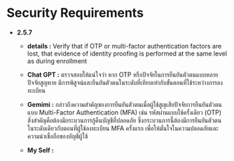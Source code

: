 # Security Requirements
- **2.5.7**
  - **details :** Verify that if OTP or multi-factor authentication factors are lost, that evidence of identity proofing is performed at the same level as during enrollment
    
  - **Chat GPT :** ตรวจสอบให้แน่ใจว่า หาก OTP หรือปัจจัยในการยืนยันตัวตนแบบหลายปัจจัยสูญหาย มีการพิสูจน์และยืนยันตัวตนในระดับที่เทียบเท่ากับขั้นตอนที่ใช้ระหว่างการลงทะเบียน
    
  - **Gemimi :** กล่าวถึงความสำคัญของการยืนยันตัวตนเมื่อผู้ใช้สูญเสียปัจจัยการยืนยันตัวตนแบบ Multi-Factor Authentication (MFA) เช่น รหัสผ่านแบบใช้ครั้งเดียว (OTP) สิ่งสำคัญคือต้องมีกระบวนการกู้คืนบัญชีที่ปลอดภัย ซึ่งกระบวนการนี้ต้องมีการยืนยันตัวตนในระดับเดียวกับตอนที่ผู้ใช้ลงทะเบียน MFA ครั้งแรก เพื่อให้มั่นใจในความปลอดภัยและความน่าเชื่อถือของบัญชีผู้ใช้
    
  - **My Self :**
